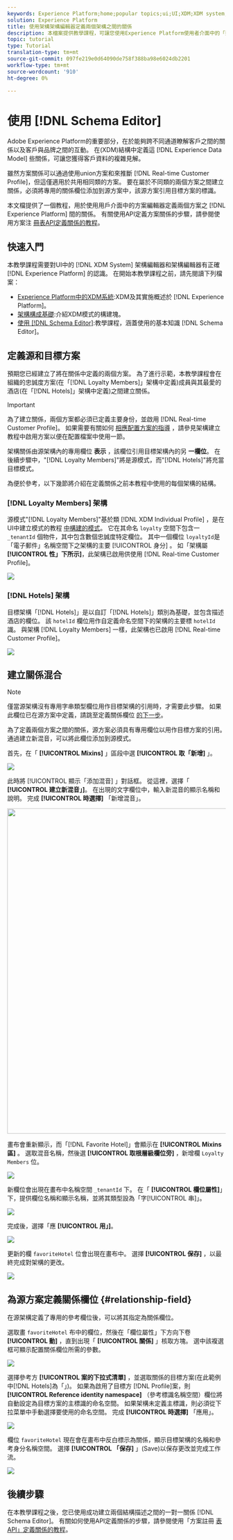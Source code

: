 ```yaml
---
keywords: Experience Platform;home;popular topics;ui;UI;XDM;XDM system;;experience data model;Experience data model;Experience Data Model;data model;Data Model;schema editor;Schema Editor;schema;Schema;schemas;Schemas;create;relationship;Relationship;reference;Reference;
solution: Experience Platform
title: 使用架構架構編輯器定義兩個架構之間的關係
description: 本檔案提供教學課程，可讓您使用Experience Platform使用者介面中的「架構編輯器」來定義兩個架構之間的關係。
topic: tutorial
type: Tutorial
translation-type: tm+mt
source-git-commit: 097fe219e0d64090de758f388ba98e6024db2201
workflow-type: tm+mt
source-wordcount: '910'
ht-degree: 0%

---
```



# 使用 [!DNL Schema Editor]

Adobe Experience Platform的重要部分，在於能夠跨不同通道瞭解客戶之間的關係以及客戶與品牌之間的互動。 在(XDM)結構中定義這 [!DNL Experience Data Model] 些關係，可讓您獲得客戶資料的複雜見解。

雖然方案關係可以通過使用union方案和來推斷 [!DNL Real-time Customer Profile]，但這僅適用於共用相同類的方案。 要在屬於不同類的兩個方案之間建立關係，必須將專用的關係欄位添加到源方案中，該源方案引用目標方案的標識。

本文檔提供了一個教程，用於使用用戶介面中的方案編輯器定義兩個方案之 [!DNL Experience Platform] 間的關係。 有關使用API定義方案關係的步驟，請參閱使用方案注 [冊表API定義關係的教程](relationship-api.md)。

## 快速入門

本教學課程需要對UI中的 [!DNL XDM System] 架構編輯器和架構編輯器有正確 [!DNL Experience Platform] 的認識。 在開始本教學課程之前，請先閱讀下列檔案：

* [Experience Platform中的XDM系統](../home.md):XDM及其實施概述於 [!DNL Experience Platform]。
* [架構構成基礎](../schema/composition.md):介紹XDM模式的構建塊。
* [使用 [!DNL Schema Editor]](create-schema-ui.md):教學課程，涵蓋使用的基本知識 [!DNL Schema Editor]。

## 定義源和目標方案

預期您已經建立了將在關係中定義的兩個方案。 為了進行示範，本教學課程會在組織的忠誠度方案(在「[!DNL Loyalty Members]」架構中定義)成員與其最愛的酒店(在「[!DNL Hotels]」架構中定義)之間建立關係。

>[!IMPORTANT]
>
>為了建立關係，兩個方案都必須已定義主要身份，並啟用 [!DNL Real-time Customer Profile]。 如果需要有關如何 [相應配置方案的指導](./create-schema-ui.md#profile) ，請參見架構建立教程中啟用方案以便在配置檔案中使用一節。

架構關係由源架構內的專用欄位 **表示** ，該欄位引用目標架構內的另 **一欄位**。 在後續步驟中，&quot;[!DNL Loyalty Members]&quot;將是源模式，而&quot;[!DNL Hotels]&quot;將充當目標模式。

為便於參考，以下幾節將介紹在定義關係之前本教程中使用的每個架構的結構。

### [!DNL Loyalty Members] 架構

源模式&quot;[!DNL Loyalty Members]&quot;基於類 [!DNL XDM Individual Profile] ，是在UI中建立模式的教程 [中構建的模式](create-schema-ui.md)。 它在其命名 `loyalty` 空間下包含一 `_tenantId` 個物件，其中包含數個忠誠度特定欄位。 其中一個欄位 `loyaltyId`是「電子郵件」名稱空間下之架構的主要 [!UICONTROL 身分] 。 如「架構屬 **[!UICONTROL 性」下所示]**，此架構已啟用供使用 [!DNL Real-time Customer Profile]。

![](../images/tutorials/relationship/loyalty-members.png)

### [!DNL Hotels] 架構

目標架構「[!DNL Hotels]」是以自訂「[!DNL Hotels]」類別為基礎，並包含描述酒店的欄位。 該 `hotelId` 欄位用作自定義命名空間下的架構的主要標 `hotelId` 識。 與架構 [!DNL Loyalty Members] 一樣，此架構也已啟用 [!DNL Real-time Customer Profile]。

![](../images/tutorials/relationship/hotels.png)

## 建立關係混合

>[!NOTE]
>
>僅當源架構沒有專用字串類型欄位用作目標架構的引用時，才需要此步驟。 如果此欄位已在源方案中定義，請跳至定義關係欄位 [的下一步](#relationship-field)。

為了定義兩個方案之間的關係，源方案必須具有專用欄位以用作目標方案的引用。 通過建立新混音，可以將此欄位添加到源模式。

首先，在「 **[!UICONTROL Mixins]** 」區段中選 **[!UICONTROL 取「新增]** 」。

![](../images/tutorials/relationship/loyalty-add-mixin.png)

此時將 [!UICONTROL 顯示「添加混音] 」對話框。 從這裡，選擇「 **[!UICONTROL 建立新混音」]**。 在出現的文字欄位中，輸入新混音的顯示名稱和說明。 完成 **[!UICONTROL 時選擇]** 「新增混音」。

<img src="../images/tutorials/relationship/loyalty-create-new-mixin.png" width="750"><br>

畫布會重新顯示，而「[!DNL Favorite Hotel]」會顯示在 **[!UICONTROL Mixins區]** 。 選取混音名稱，然後選 **[!UICONTROL 取根層級欄位旁]** ，新增欄 `Loyalty Members` 位。

![](../images/tutorials/relationship/loyalty-add-field.png)

新欄位會出現在畫布中名稱空間 `_tenantId` 下。 在「 **[!UICONTROL 欄位屬性]**」下，提供欄位名稱和顯示名稱，並將其類型設為「字[!UICONTROL 串]」。

![](../images/tutorials/relationship/relationship-field-details.png)

完成後，選擇「應 **[!UICONTROL 用」]**。

![](../images/tutorials/relationship/relationship-field-apply.png)

更新的欄 `favoriteHotel` 位會出現在畫布中。 選擇 **[!UICONTROL 保存]** ，以最終完成對架構的更改。

![](../images/tutorials/relationship/relationship-field-save.png)

## 為源方案定義關係欄位 {#relationship-field}

在源架構定義了專用的參考欄位後，可以將其指定為關係欄位。

選取畫 `favoriteHotel` 布中的欄位，然後在「欄位屬性」下方向下卷 **[!UICONTROL 動]** ，直到出現「 **[!UICONTROL 關係]** 」核取方塊。 選中該複選框可顯示配置關係欄位所需的參數。

![](../images/tutorials/relationship/relationship-checkbox.png)

選擇參考方 **[!UICONTROL 案的下拉式清單]** ，並選取關係的目標方案(在此範例中[!DNL Hotels]為「」)。 如果為啟用了目標方 [!DNL Profile]案，則 **[!UICONTROL Reference identity namespace]** （參考標識名稱空間）欄位將自動設定為目標方案的主標識的命名空間。 如果架構未定義主標識，則必須從下拉菜單中手動選擇要使用的命名空間。 完成 **[!UICONTROL 時選擇]** 「應用」。

![](../images/tutorials/relationship/reference-schema-id-namespace.png)

欄位 `favoriteHotel` 現在會在畫布中反白標示為關係，顯示目標架構的名稱和參考身分名稱空間。 選擇 **[!UICONTROL 「保存]** 」(Save)以保存更改並完成工作流。

![](../images/tutorials/relationship/relationship-save.png)

## 後續步驟

在本教學課程之後，您已使用成功建立兩個結構描述之間的一對一關係 [!DNL Schema Editor]。 有關如何使用API定義關係的步驟，請參閱使用「方案註冊 [表API」定義關係的教程](relationship-api.md)。